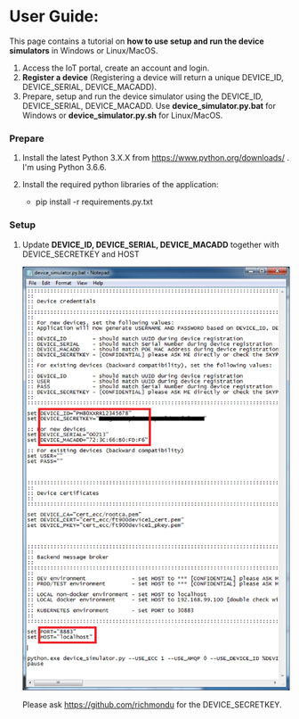 # User Guide:

This page contains a tutorial on <b>how to use setup and run the device simulators</b> in Windows or Linux/MacOS. 

1. Access the IoT portal, create an account and login.
2. <b>Register a device</b> (Registering a device will return a unique DEVICE_ID, DEVICE_SERIAL, DEVICE_MACADD).
3. Prepare, setup and run the device simulator using the DEVICE_ID, DEVICE_SERIAL, DEVICE_MACADD.
   Use <b>device_simulator.py.bat</b> for Windows or <b>device_simulator.py.sh</b> for Linux/MacOS.


### Prepare

1. Install the latest Python 3.X.X from https://www.python.org/downloads/ . I'm using Python 3.6.6.

2. Install the required python libraries of the application:
    - pip install -r requirements.py.txt


### Setup

1. Update <b>DEVICE_ID, DEVICE_SERIAL, DEVICE_MACADD</b> together with DEVICE_SECRETKEY and HOST

    <img src="../_images/device_simulator_py.png" width="600"/>

   Please ask https://github.com/richmondu for the DEVICE_SECRETKEY.


